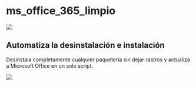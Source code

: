 # ms_office_365_limpio
![](https://github.com/user-attachments/assets/c6e22200-9c27-4f11-bded-63ca2774fadd)

## Automatiza la desinstalación e instalación 
Desinstala completamente cualquier paquetería sin dejar rastros y actualiza a Microsoft Office en un solo script.

![]()![](https://github.com/user-attachments/assets/8272a4ca-357e-40d9-9b0a-5e5c4ba5b09f)
